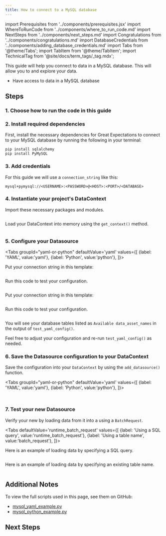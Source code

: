 ```yaml
---
title: How to connect to a MySQL database
---
```


import Prerequisites from '../components/prerequisites.jsx'
import WhereToRunCode from '../components/where_to_run_code.md'
import NextSteps from '../components/next_steps.md'
import Congratulations from '../components/congratulations.md'
import DatabaseCredentials from '../components/adding_database_credentials.md'
import Tabs from '@theme/Tabs';
import TabItem from '@theme/TabItem';
import TechnicalTag from '@site/docs/term_tags/_tag.mdx';

This guide will help you connect to data in a MySQL database.
This will allow you to <TechnicalTag tag="validation" text="Validate" /> and explore your data.

<Prerequisites>

- Have access to data in a MySQL database

</Prerequisites>

## Steps

### 1. Choose how to run the code in this guide

<WhereToRunCode />

### 2. Install required dependencies

First, install the necessary dependencies for Great Expectations to connect to your MySQL database by running the following in your terminal:

```console
pip install sqlalchemy
pip install PyMySQL
```

### 3. Add credentials

<DatabaseCredentials />

For this guide we will use a `connection_string` like this:

```
mysql+pymysql://<USERNAME>:<PASSWORD>@<HOST>:<PORT>/<DATABASE>
```   

### 4. Instantiate your project's DataContext

Import these necessary packages and modules.

```python file=../../../../tests/integration/docusaurus/connecting_to_your_data/database/mysql_yaml_example.py#L1-L4
```

Load your DataContext into memory using the `get_context()` method.

```python file=../../../../tests/integration/docusaurus/connecting_to_your_data/database/mysql_yaml_example.py#L17
```

### 5. Configure your Datasource

<Tabs
  groupId="yaml-or-python"
  defaultValue='yaml'
  values={[
  {label: 'YAML', value:'yaml'},
  {label: 'Python', value:'python'},
  ]}>

<TabItem value="yaml">

Put your connection string in this template:

```python file=../../../../tests/integration/docusaurus/connecting_to_your_data/database/mysql_yaml_example.py#L19-L33
```

Run this code to test your configuration.

```python file=../../../../tests/integration/docusaurus/connecting_to_your_data/database/mysql_yaml_example.py#L42
```

</TabItem>

<TabItem value="python">

Put your connection string in this template:

```python file=../../../../tests/integration/docusaurus/connecting_to_your_data/database/mysql_python_example.py#L19-L36
```

Run this code to test your configuration.

```python file=../../../../tests/integration/docusaurus/connecting_to_your_data/database/mysql_python_example.py#L42
```

</TabItem>

</Tabs>

You will see your database tables listed as `Available data_asset_names` in the output of `test_yaml_config()`.

Feel free to adjust your configuration and re-run `test_yaml_config()` as needed.

### 6. Save the Datasource configuration to your DataContext

Save the configuration into your `DataContext` by using the `add_datasource()` function.

<Tabs
  groupId="yaml-or-python"
  defaultValue='yaml'
  values={[
  {label: 'YAML', value:'yaml'},
  {label: 'Python', value:'python'},
  ]}>

<TabItem value="yaml">

```python file=../../../../tests/integration/docusaurus/connecting_to_your_data/database/mysql_yaml_example.py#L44
```

</TabItem>

<TabItem value="python">

```python file=../../../../tests/integration/docusaurus/connecting_to_your_data/database/mysql_python_example.py#L44
```

</TabItem>

</Tabs>

### 7. Test your new Datasource

Verify your new <TechnicalTag tag="datasource" text="Datasource" /> by loading data from it into a <TechnicalTag tag="validator" text="Validator" /> using a `BatchRequest`.

<Tabs
  defaultValue='runtime_batch_request'
  values={[
  {label: 'Using a SQL query', value:'runtime_batch_request'},
  {label: 'Using a table name', value:'batch_request'},
  ]}>

<TabItem value="runtime_batch_request">

Here is an example of loading data by specifying a SQL query.

```python file=../../../../tests/integration/docusaurus/connecting_to_your_data/database/mysql_yaml_example.py#L47-L60
```

</TabItem>

<TabItem value="batch_request">

Here is an example of loading data by specifying an existing table name.

```python file=../../../../tests/integration/docusaurus/connecting_to_your_data/database/mysql_yaml_example.py#L66-L77
```

</TabItem>

</Tabs>

<Congratulations />

## Additional Notes

To view the full scripts used in this page, see them on GitHub:

- [mysql_yaml_example.py](https://github.com/great-expectations/great_expectations/blob/develop/tests/integration/docusaurus/connecting_to_your_data/database/mysql_yaml_example.py)
- [mysql_python_example.py](https://github.com/great-expectations/great_expectations/blob/develop/tests/integration/docusaurus/connecting_to_your_data/database/mysql_python_example.py)

## Next Steps

<NextSteps />
